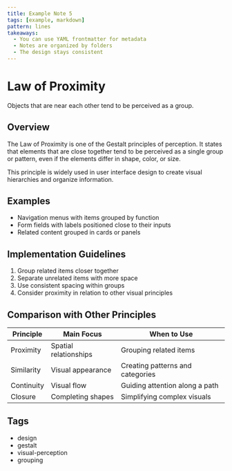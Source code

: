 ```yaml
---
title: Example Note 5
tags: [example, markdown]
pattern: lines
takeaways:
  - You can use YAML frontmatter for metadata
  - Notes are organized by folders
  - The design stays consistent
---
```


# Law of Proximity

Objects that are near each other tend to be perceived as a group.

## Overview

The Law of Proximity is one of the Gestalt principles of perception. It states that elements that are close together tend to be perceived as a single group or pattern, even if the elements differ in shape, color, or size.

This principle is widely used in user interface design to create visual hierarchies and organize information.

## Examples

* Navigation menus with items grouped by function
* Form fields with labels positioned close to their inputs
* Related content grouped in cards or panels

## Implementation Guidelines

1. Group related items closer together
2. Separate unrelated items with more space
3. Use consistent spacing within groups
4. Consider proximity in relation to other visual principles

## Comparison with Other Principles

| Principle | Main Focus | When to Use |
| --------- | ---------- | ----------- |
| Proximity | Spatial relationships | Grouping related items |
| Similarity | Visual appearance | Creating patterns and categories |
| Continuity | Visual flow | Guiding attention along a path |
| Closure | Completing shapes | Simplifying complex visuals |

## Tags
* design
* gestalt
* visual-perception
* grouping
